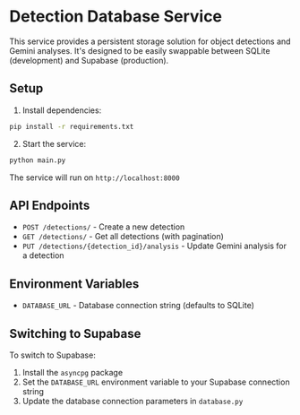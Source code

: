 # Detection Database Service

This service provides a persistent storage solution for object detections and Gemini analyses. It's designed to be easily swappable between SQLite (development) and Supabase (production).

## Setup

1. Install dependencies:
```bash
pip install -r requirements.txt
```

2. Start the service:
```bash
python main.py
```

The service will run on `http://localhost:8000`

## API Endpoints

- `POST /detections/` - Create a new detection
- `GET /detections/` - Get all detections (with pagination)
- `PUT /detections/{detection_id}/analysis` - Update Gemini analysis for a detection

## Environment Variables

- `DATABASE_URL` - Database connection string (defaults to SQLite)

## Switching to Supabase

To switch to Supabase:
1. Install the `asyncpg` package
2. Set the `DATABASE_URL` environment variable to your Supabase connection string
3. Update the database connection parameters in `database.py`
